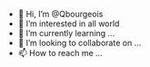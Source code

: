 - 👋 Hi, I’m @Qbourgeois
- 👀 I’m interested in all world
- 🌱 I’m currently learning ...
- 💞️ I’m looking to collaborate on ...
- 📫 How to reach me ...

<!---
Qbourgeois/Qbourgeois is a ✨ special ✨ repository because its `README.md` (this file) appears on your GitHub profile.
You can click the Preview link to take a look at your changes.
--->
